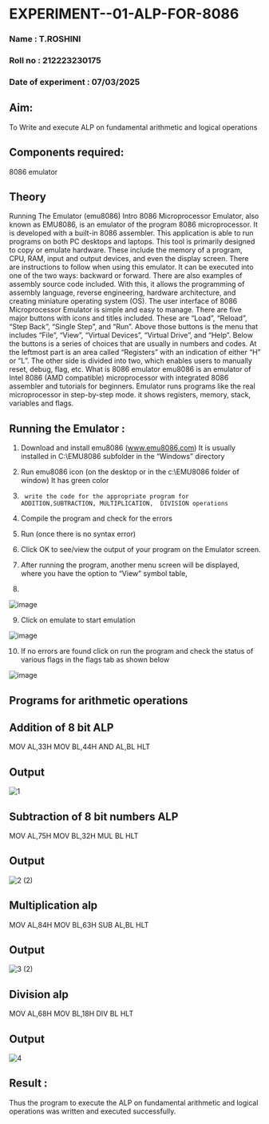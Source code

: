 # EXPERIMENT--01-ALP-FOR-8086
### Name : T.ROSHINI
### Roll no : 212223230175
### Date of experiment : 07/03/2025





## Aim:
To Write and execute ALP on fundamental arithmetic and logical operations
## Components required: 
8086  emulator 
## Theory 
Running The Emulator (emu8086) Intro 8086 Microprocessor Emulator, also known as EMU8086, is an emulator of the program 8086 microprocessor. It is developed with a built-in 8086 assembler. This application is able to run programs on both PC desktops and laptops. This tool is primarily designed to copy or emulate hardware. These include the memory of a program, CPU, RAM, input and output devices, and even the display screen. There are instructions to follow when using this emulator. It can be executed into one of the two ways: backward or forward. There are also examples of assembly source code included. With this, it allows the programming of assembly language, reverse engineering, hardware architecture, and creating miniature operating system (OS). The user interface of 8086 Microprocessor Emulator is simple and easy to manage. There are five major buttons with icons and titles included. These are “Load”, “Reload”, “Step Back”, “Single Step”, and “Run”. Above those buttons is the menu that includes “File”, “View”, “Virtual Devices”, “Virtual Drive”, and “Help”. Below the buttons is a series of choices that are usually in numbers and codes. At the leftmost part is an area called “Registers” with an indication of either “H” or “L”. The other side is divided into two, which enables users to manually reset, debug, flag, etc. What is 8086 emulator emu8086 is an emulator of Intel 8086 (AMD compatible) microprocessor with integrated 8086 assembler and tutorials for beginners. Emulator runs programs like the real microprocessor in step-by-step mode. it shows registers, memory, stack, variables and flags.


 ## Running the Emulator :
1.	Download and install emu8086 (www.emu8086.com) It is usually installed in C:\EMU8086 subfolder in the “Windows” directory
2.	  Run  emu8086 icon (on the desktop or in the c:\EMU8086 folder of window) It has green color 
 
 
3.		write the code for the appropriate program for ADDITION,SUBTRACTION, MULTIPLICATION,  DIVISION operations 

4.	 Compile the program and check for the errors 
5.	Run (once there is no syntax error) 

6.	Click OK to see/view the output of your program on the Emulator screen. 


7.	After running the program, another menu screen will be displayed, where you have the option to “View” symbol table,
8.	 


![image](https://user-images.githubusercontent.com/36288975/189273263-d65baae9-4b8f-4723-afb3-c0ffa4052b04.png)











9.	Click on emulate to start emulation 








![image](https://user-images.githubusercontent.com/36288975/189273273-9bb36ec1-e2e8-4892-8d35-37707332bfdc.png)








10.	If no errors are found click on run the program and check the status of various flags in the flags tab as shown below 






![image](https://user-images.githubusercontent.com/36288975/189273277-113a2a33-4a40-4ff8-95a5-ecd3a1f504fe.png)







## Programs for arithmetic  operations

## Addition  of 8 bit ALP 
MOV AL,33H
MOV BL,44H
AND AL,BL
HLT


## Output  
 ![1](https://github.com/user-attachments/assets/7fa841fa-e1c9-45f9-8833-ef4f61869ba8)

## Subtraction   of 8 bit numbers  ALP 
MOV AL,75H
MOV BL,32H
MUL BL
HLT
## Output  

![2 (2)](https://github.com/user-attachments/assets/03f50647-11cf-4ed0-86ac-8dee5a95ba5d)

## Multiplication alp 
MOV AL,84H
MOV BL,63H
SUB AL,BL
HLT
 ## Output  

![3 (2)](https://github.com/user-attachments/assets/0d49e30b-347f-4062-87a3-aa429ca82a82)

## Division alp 
MOV AL,68H
MOV BL,18H
DIV BL
HLT
## Output  

![4](https://github.com/user-attachments/assets/9b4ce4b6-c60b-4e28-8833-5a8c3efd5ef4)

## Result :

 Thus the program to execute the ALP on fundamental arithmetic and logical operations was written and executed successfully.








